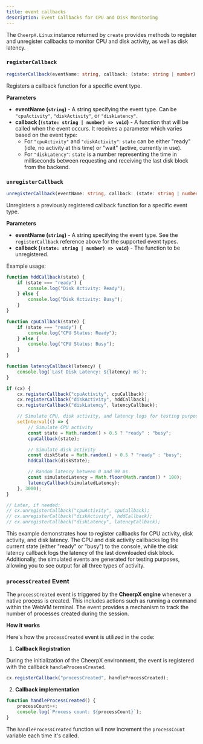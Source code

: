```yaml
---
title: event callbacks
description: Event Callbacks for CPU and Disk Monitoring
---
```


The `CheerpX.Linux` instance returned by `create` provides methods to register and unregister callbacks to monitor CPU and disk activity, as well as disk latency.

### `registerCallback`

```ts
registerCallback(eventName: string, callback: (state: string | number) => void): void
```

Registers a callback function for a specific event type.

**Parameters**

- **eventName (`string`)** - A string specifying the event type. Can be `"cpuActivity"`, `"diskActivity"`, or `"diskLatency"`.
- **callback (`(state: string | number) => void`)** - A function that will be called when the event occurs. It receives a parameter which varies based on the event type:
  - For `"cpuActivity"` and `"diskActivity"`: `state` can be either "ready" (idle, no activity at this time) or "wait" (active, currently in use).
  - For `"diskLatency"`: `state` is a number representing the time in milliseconds between requesting and receiving the last disk block from the backend.

### `unregisterCallback`

```ts
unregisterCallback(eventName: string, callback: (state: string | number) => void): void
```

Unregisters a previously registered callback function for a specific event type.

**Parameters**

- **eventName (`string`)** - A string specifying the event type. See the `registerCallback` reference above for the supported event types.
- **callback (`(state: string | number) => void`)** - The function to be unregistered.

Example usage:

```js
function hddCallback(state) {
	if (state === "ready") {
		console.log("Disk Activity: Ready");
	} else {
		console.log("Disk Activity: Busy");
	}
}

function cpuCallback(state) {
	if (state === "ready") {
		console.log("CPU Status: Ready");
	} else {
		console.log("CPU Status: Busy");
	}
}

function latencyCallback(latency) {
	console.log(`Last Disk Latency: ${latency} ms`);
}

if (cx) {
	cx.registerCallback("cpuActivity", cpuCallback);
	cx.registerCallback("diskActivity", hddCallback);
	cx.registerCallback("diskLatency", latencyCallback);

	// Simulate CPU, disk activity, and latency logs for testing purposes
	setInterval(() => {
		// Simulate CPU activity
		const state = Math.random() > 0.5 ? "ready" : "busy";
		cpuCallback(state);

		// Simulate disk activity
		const diskState = Math.random() > 0.5 ? "ready" : "busy";
		hddCallback(diskState);

		// Random latency between 0 and 99 ms
		const simulatedLatency = Math.floor(Math.random() * 100);
		latencyCallback(simulatedLatency);
	}, 3000);
}

// Later, if needed:
// cx.unregisterCallback("cpuActivity", cpuCallback);
// cx.unregisterCallback("diskActivity", hddCallback);
// cx.unregisterCallback("diskLatency", latencyCallback);
```

This example demonstrates how to register callbacks for CPU activity, disk activity, and disk latency. The CPU and disk activity callbacks log the current state (either "ready" or "busy") to the console, while the disk latency callback logs the latency of the last downloaded disk block.
Additionally, the simulated events are generated for testing purposes, allowing you to see output for all three types of activity.

### `processCreated` Event

The `processCreated` event is triggered by the **CheerpX engine** whenever a native process is created. This includes actions such as running a command within the WebVM terminal. The event provides a mechanism to track the number of processes created during the session.

**How it works**

Here's how the `processCreated` event is utilized in the code:

1. **Callback Registration**

During the initialization of the CheerpX environment, the event is registered with the callback `handleProcessCreated`.

```js
cx.registerCallback("processCreated", handleProcessCreated);
```

2. **Callback implementation**

```js
function handleProcessCreated() {
	processCount++;
	console.log(`Process count: ${processCount}`);
}
```

The `handleProcessCreated` function will now increment the `processCount` variable each time it's called.
